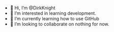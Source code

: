 - 👋 Hi, I’m @DirkKnight
- 👀 I’m interested in learning development.
- 🌱 I’m currently learning how to use GitHub
- 💞️ I’m looking to collaborate on nothing for now.

<!---
DirkKnight/DirkKnight is a ✨ special ✨ repository because its `README.md` (this file) appears on your GitHub profile.
You can click the Preview link to take a look at your changes.
--->
